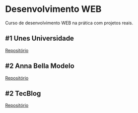 # Desenvolvimento WEB

Curso de desenvolvimento WEB na prática com projetos reais.

## #1 Unes Universidade

[Repositório](https://github.com/abraaobb/unes-projeto)

## #2 Anna Bella Modelo

[Repositório](https://github.com/abraaobb/annabella-projeto)

## #2 TecBlog

[Repositório](https://github.com/abraaobb/tecblog-projeto)